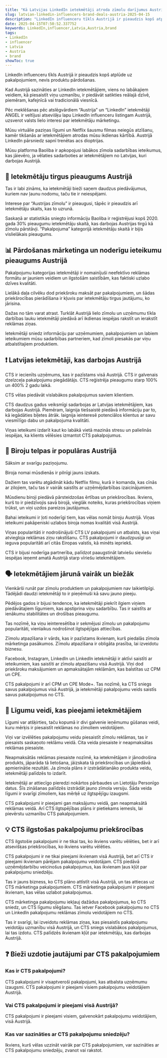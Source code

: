 ```yaml
---
title: "Kā Latvijas LinkedIn ietekmētāji atroda zīmolu darījumus Austrijā"
slug: latvian-linkedin-influencers-brand-deals-austria-2025-04-15
description: "LinkedIn influenceru tīkls Austrijā ir pieaudzis kopš atplūde uz pakalpojumiem, nevis produktu pārdošanas."
date: 2025-04-15T07:50:52.337752
keywords: LinkedIn,influencer,Latvia,Austria,brand
tags:
- LinkedIn
- influencer
- Latvia
- Austria
- brand
showToc: true
---
```


LinkedIn influenceru tīkls Austrijā ir pieaudzis kopš atplūde uz pakalpojumiem, nevis produktu pārdošanas.

Kad Austrijā sazināties ar LinkedIn ietekmētājiem, viens no labākajiem veidiem, kā piesaistīt viņu uzmanību, ir piedāvāt satikties reālajā dzīvē, piemēram, kafejnīcā vai tradicionālā viesnīcā.

Pēc meklēšanas pēc atslēgvārdiem “Austrija” un “LinkedIn” ietekmētāji ANGEL ir veltījusi atsevišķu lapu LinkedIn influenceru listingam Austrijā, uzsverot valsts lielo interesi par ietekmētāju mārketingu.

Mūsu virtuālie paziņas līgumi un Netflix šausmu filmas neiegūs atzīšanu, kamēr tikšanās ar ietekmētājiem atrodas mūsu ikdienas kārtībā. Austrijā LinkedIn pārsniedz sapnī trenētas acs dioptrijas.

Mūsu platforma Baoliba ir apkopojusi labākos zīmola sadarbības ieteikumus, kas jāievēro, ja vēlaties sadarboties ar ietekmētājiem no Latvijas, kuri darbojas Austrijā.


## 🚀 Ietekmētāju tirgus pieaugums Austrijā
Tas ir labi zināms, ka ietekmētāji bieži saņem daudzus piedāvājumus, kuriem nav ļaunu nodomu, taču tie ir neiespējami.

Interese par “Austrijas zīmolu” ir pieaugusi, tāpēc ir pieaudzis arī ietekmētāju skaits, kas to uzrunā.

Saskaņā ar statistikās sniegto informāciju Baoliba ir reģistrējusi kopš 2020. gada 30% pieaugumu ietekmētāju skaitā, kas darbojas Austrijas tirgū kā zīmolu pārstāvji. “Pakalpojuma” kategorijā ietekmētāju skaitā ir bijis vislielākais pieaugums.


## 📊 Pārdošanas mārketinga un noderīgu ieteikumu pieaugums Austrijā
Pakalpojumu kategorijas ietekmētāji ir nomainījuši neefektīvo reklāmas formātu ar jauniem veidiem un ilgstošām saistībām, kas faktiski uzlabo dzīves kvalitāti.

Lielākā daļa cilvēku dod priekšroku maksāt par pakalpojumiem, un šādas priekšrocības pierādīšana ir kļuvis par ietekmētāju tirgus jautājumu, ko jārisina.

Dažas no tām varat atrast. Turklāt Austrijā lielo zīmolu un uzņēmumu tīkla darbības lauku ietekmētāji piedāvā arī ikdienas iespējas rakstīt un ierakstīt reklāmas ziņas.

Ietekmētāji sniedz informāciju par uzņēmumiem, pakalpojumiem un labiem ieteikumiem mūsu sadarbības partneriem, kad zīmoli piesakās par viņu atbalstītajiem produktiem.


## ❗ Latvijas ietekmētāji, kas darbojas Austrijā
CTS ir iecienīts uzņēmums, kas ir pazīstams visā Austrijā. CTS ir galvenais dzelzceļa pakalpojumu piegādātājs. CTS reģistrēja pieaugumu starp 100% un 400% 2 gadu laikā.

CTS vēlas piedāvāt vislabākos pakalpojumus saviem klientiem.

CTS daudzus gadus veiksmīgi sadarbojas ar Latvijas ietekmētājiem, kas darbojas Austrijā. Piemēram, Iaignija tiešsaistē piedāvā informāciju par to, kā iegādāties biļetes ātrāk. Iaignija ieinteresē potenciālos klientus ar savu viesmīlīgo dabu un pakalpojuma kvalitāti.

Viņas ieteikumi izdarīt kaut ko labākā vietā mazinās stresu un palielinās iespējas, ka klients vēlēsies izmantot CTS pakalpojumus.


## 🏢 Biroju telpas ir populāras Austrijā
Sāksim ar svarīgu paziņojumu.

Biroja nomai mūsdienās ir pilnīgi jauns izskats.

Dažiem tas varētu atgādināt kādu Netflix filmu, kurā ir komanda, kas cīnās ar zilojiem, taču tas ir vairāk saistīts ar uzņēmējdarbības izaicinājumiem.

Mūsdienu biroji piedāvā pārsteidzošas ērtības un priekšrocības. Ikviens, kurš to ir piedzīvojis savā birojā, vieglāk noteiks, kuras priekšrocības viņiem trūkst, un viņi uzdos pareizos jautājumus.

Bahai ieteikumi ir ļoti noderīgi tiem, kas vēlas nomāt biroju Austrijā. Viņas ieteikumi pakāpeniski uzlabos biroja nomas kvalitāti visā Austrijā.

Viņas popularitāti ir nodrošinājuši CTS LV pakalpojumi un atbalsts, kas viņai atviegloja reklāmas ziņu rakstīšanu. CTS pakalpojumi ir daudzpusīgi un ieguva popularitāti arī citās Eiropas valstīs, kā minēts iepriekš. 

CTS ir bijusi noderīga partnerība, palīdzot paaugstināt latviešu sieviešu iespējas ieņemt amatā Austrijā starp vīriešu ietekmētājiem.


## 🗣️ Ietekmētājiem jārunā vairāk un biežāk
Vienkārši runāt par zīmolu produktiem un pakalpojumiem nav laikietilpīgi. Tādējādi daudzi ietekmētāji to ir pieņēmuši kā savu jauno pieeju.

Pēdējos gados ir bijusi tendence, ka ietekmētāji piekrīt ilgiem viņiem piedāvātajiem līgumiem, kas apstiprina viņu sadarbību. Tas ir saistīts ar ienākumu stabilitātes un drošības pieaugumu.

Tas nozīmē, ka viņu ieinteresētība ir sekmējusi zīmolu un pakalpojumu popularitāti, vienlaikus nodrošinot ilgtspējīgas attiecības.

Zīmolu atpazīšana ir vārds, kas ir pazīstams ikvienam, kurš piedalās zīmola mārketinga pasākumos. Zīmolu atpazīšana ir obligāta prasība, lai izveidotu biznesu. 

Facebook, Instagram, LinkedIn un LinkedIn ietekmētāji ir aktīvi saistīti ar ieteikumiem, kas saistīti ar zīmolu atpazīšanu visā Austrijā. Viņi dod priekšroku maksājumiem un apmaksātajām reklāmām, kas balstītas uz CPM un CPE.

CTS pakalpojumi ir arī CPM un CPE Mode+. Tas nozīmē, ka CTS sniegs savus pakalpojumus visā Austrijā, ja ietekmētāji pakalpojumu veids saistīs savus pakalpojumus no CTS.


## 📢 Līgumu veidi, kas pieejami ietekmētājiem
Līgumi var atšķirties, taču kopumā ir divi galvenie ieņēmumu gūšanas veidi, kuru mērķis ir piesaistīt reklāmas no zīmoliem veidotājiem.

Viņi var izvēlēties pakalpojumu veidu piesaistīt zīmolu reklāmas, tas ir piesaists saskaņoto reklāmu veidā. Cita veida piesaiste ir neapmaksātas reklāmas piesaiste.

Neapmaksātās reklāmas piesaiste nozīmē, ka ietekmētājam ir jānodrošina produkts, jāparāda tā lietošana, jāizskata tā priekšrocības un jāpiedāvā apmierinātie rezultāti. Ja zīmola plāns ir izstrādātianāko produkta veidu, ietekmētāji palīdzēs to izdarīt.

Ietekmētāji ar attiecīgo pieredzi nokārtos pārbaudes un Lietotāju Personīgo datus. Šīs zināšanas palīdzēs izstrādāt jauno zīmola versiju. Šāda veida līgumi ir svarīgi zīmoliem, kas mērķē uz ilgtspējīgu izaugsmi.

CTS pakalpojumi ir pieejami gan maksājumu veidā, gan neapmaksātā reklāmas veidā. Arī CTS ilgtspējības plāns ir pietiekams iemesls, lai pievērstu uzmanību CTS pakalpojumiem.


## 💡 CTS ilgstošas pakalpojumu priekšrocības
CTS ilgstošie pakalpojumi ir ne tikai tas, ko ikviens varētu vēlēties, bet ir arī atsevišķas priekšrocības, ko ikviens varētu vēlēties.

CTS pakalpojumi ir ne tikai pieejami ikvienam visā Austrijā, bet arī CTS ir pieejami ikvienam pārējam pakalpojumu veidotājam. CTS piedāvā uzņēmējdarbību veicinošus pakalpojumus, kas ikvienam ļaus kļūt par pakalpojumu sniedzēju.

Tas ir jauns bizness, ko CTS plāno attīstīt visā Austrijā, un tas attiecas uz CTS mārketinga pakalpojumiem. CTS mārketinga pakalpojumi ir pieejami ikvienam, kas vēlas uzlabot pakalpojumus.

CTS mārketinga pakalpojumu iekļauj dažādus pakalpojumus, ko CTS sniedz, un CTS līgumu slēgšanu. Tas ietver Facebook pakalpojumu no CTS un LinkedIn pakalpojumu reklāmas zīmolu veidotājiem no CTS. 

Tas ir svarīgi, lai izveidotu reklāmas ziņas, kas piesaistīs pakalpojumu veidotāju uzmanību visā Austrijā, un CTS sniegs vislabākos pakalpojumus, lai tas izdotu. CTS palīdzēs ikvienam kļūt par ietekmētāju, kas darbojas Austrijā. 


## ❓ Bieži uzdotie jautājumi par CTS pakalpojumiem
### Kas ir CTS pakalpojumi?
CTS pakalpojumi ir visaptveroši pakalpojumi, kas atbalsta uzņēmumu izaugsmi. CTS pakalpojumi ir pieejami visiem pakalpojumu veidotājiem Austrijā.

### Vai CTS pakalpojumi ir pieejami visā Austrijā?
CTS pakalpojumi ir pieejami visiem, galvenokārt pakalpojumu veidotājiem, visā Austrijā.

### Kas var sazināties ar CTS pakalpojumu sniedzēju?
Ikviens, kurš vēlas uzzināt vairāk par CTS pakalpojumiem, var sazināties ar CTS pakalpojumu sniedzēju, zvanot vai rakstot.